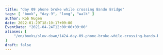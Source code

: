 ```yaml
---
title: "day 09 phone broke while crossing Bando Bridge"
tags: [ "book", "day-9", "long", "walk" ]
author: Rob Nugen
date: 2022-01-29T18:10:17+09:00
EventDate: "2021-04-24T12:00:00+09:00"
aliases: [
    "/en/books/slow-down/1424-day-09-phone-broke-while-crossing-bando-bridge",
]
draft: false
---
```


<img
src="https://b.robnugen.com/quests/walk-to-niigata/2021/en_route/day-09/2021_apr_24_bando_bridge_looking_east_including_my_bag.jpeg"
alt=""
class="title" />
